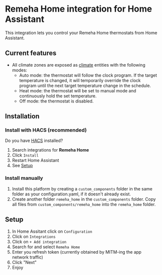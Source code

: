 # Remeha Home integration for Home Assistant
This integration lets you control your Remeha Home thermostats from Home Assistant.

## Current features
- All climate zones are exposed as [climate](https://www.home-assistant.io/integrations/climate/) entities with the following modes:
    - Auto mode: the thermostat will follow the clock program.
    If the target temperature is changed, it will temporarily override the clock program until the next target temperature change in the schedule.
    - Heat mode: the thermostat will be set to manual mode and continuously hold the set temperature.
    - Off mode: the thermostat is disabled.

## Installation

### Install with HACS (recommended)

Do you have [HACS](https://hacs.xyz/) installed?
1. Search integrations for **Remeha Home**
1. Click `Install`
1. Restart Home Assistant
1. See [Setup](#setup)

### Install manually

1. Install this platform by creating a `custom_components` folder in the same folder as your configuration.yaml, if it doesn't already exist.
2. Create another folder `remeha_home` in the `custom_components` folder. Copy all files from `custom_components/remeha_home` into the `remeha_home` folder.

## Setup
1. In Home Assitant click on `Configuration`
1. Click on `Integrations`
1. Click on `+ Add integration`
1. Search for and select `Remeha Home`
1. Enter you refresh token (currently obtained by MITM-ing the app network traffic)
1. Click "Next"
1. Enjoy
